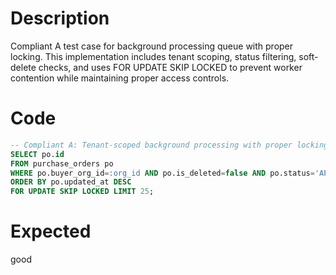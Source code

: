 # Description
Compliant A test case for background processing queue with proper locking. This implementation includes tenant scoping, status filtering, soft-delete checks, and uses FOR UPDATE SKIP LOCKED to prevent worker contention while maintaining proper access controls.

# Code
```sql
-- Compliant A: Tenant-scoped background processing with proper locking
SELECT po.id
FROM purchase_orders po
WHERE po.buyer_org_id=:org_id AND po.is_deleted=false AND po.status='APPROVED'
ORDER BY po.updated_at DESC
FOR UPDATE SKIP LOCKED LIMIT 25;
```

# Expected
good